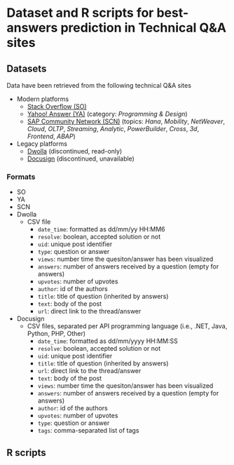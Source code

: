 # Dataset and R scripts for best-answers prediction in Technical Q&A sites

## Datasets
Data have been retrieved from the following technical Q&A sites
* Modern platforms
  * [Stack Overflow (SO)](https://www.stackoverflow.com) 
  * [Yahoo! Answer (YA)](https://answers.yahoo.com/dir/index?sid=396545663&link=list) (category: _Programming & Design_)
  * [SAP Community Network (SCN)](https://www.sap.com/community.html) (topics: _Hana_, _Mobility_, _NetWeaver_, _Cloud_, _OLTP_, _Streaming_, _Analytic_, _PowerBuilder_, _Cross_, _3d_, _Frontend_, _ABAP_)
* Legacy platforms
  * [Dwolla](https://discuss.dwolla.com/c/api-support) (discontinued, read-only)
  * [Docusign](https://www.docusign.com) (discontinued, unavailable)
  
### Formats
* SO
* YA
* SCN
* Dwolla
  * CSV file
    * `date_time`: formatted as dd/mm/yy HH:MM6
    * `resolve`: boolean, accepted solution or not
    * `uid`: unique post identifier
    * `type`: question or answer
    * `views`: number time the quesiton/answer has been visualized
    * `answers`: number of answers received by a question (empty for answers)
    * `upvotes`: number of upvotes
    * `author`: id of the authors
    * `title`: title of question (inherited by answers)
    * `text`: body of the post
    * `url`: direct link to the thread/answer
* Docusign
  * CSV files, separated per API programming language (i.e., .NET, Java, Python, PHP, Other)
    * `date_time`: formatted as dd/mm/yyyy HH:MM:SS
    * `resolve`: boolean, accepted solution or not
    * `uid`: unique post identifier
    * `title`: title of question (inherited by answers)
    * `url`: direct link to the thread/answer
    * `text`: body of the post
    * `views`: number time the quesiton/answer has been visualized
    * `answers`: number of answers received by a question (empty for answers)
    * `author`: id of the authors
    * `upvotes`: number of upvotes
    * `type`: question or answer
    * `tags`: comma-separated list of tags

## R scripts

